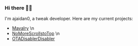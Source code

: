 ### Hi there 👋🏻

I'm ajaidan0, a tweak developer. Here are my current projects:

- [Mavalry](https://github.com/ajaidan0/mavalry) \n
- [NoMoreScrollstoTop](https://github.com/ajaidan0/nomorescrollstotop) \n
- [OTADisablerDisabler](https://github.com/ajaidan0/otadisablerdisabler)
